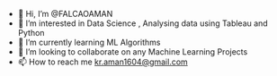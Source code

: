 - 👋 Hi, I’m @FALCAOAMAN
- 👀 I’m interested in Data Science , Analysing data using Tableau and Python
- 🌱 I’m currently learning  ML Algorithms
- 💞️ I’m looking to collaborate on any Machine Learning Projects
- 📫 How to reach me  kr.aman1604@gmail.com

<!---
FALCAOAMAN/FALCAOAMAN is a ✨ special ✨ repository because its `README.md` (this file) appears on your GitHub profile.
You can click the Preview link to take a look at your changes.
--->
